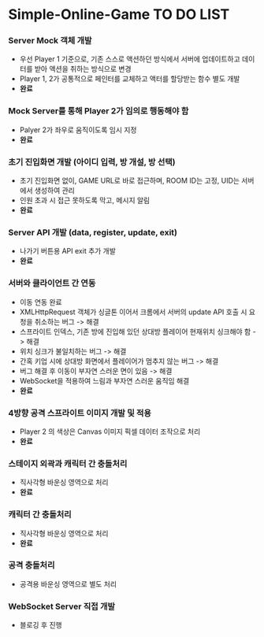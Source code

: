 # Simple-Online-Game TO DO LIST

### Server Mock 객체 개발
- 우선 Player 1 기준으로, 기존 스스로 액션하던 방식에서 서버에 업데이트하고 데이터를 받아 액션을 취하는 방식으로 변경
- Player 1, 2가 공통적으로 페인터를 교체하고 액터를 할당받는 함수 별도 개발
- **완료**

### Mock Server를 통해 Player 2가 임의로 행동해야 함
- Palyer 2가 좌우로 움직이도록 임시 지정
- **완료**

### 초기 진입화면 개발 (아이디 입력, 방 개설, 방 선택)
- 초기 진입화면 없이, GAME URL로 바로 접근하며, ROOM ID는 고정, UID는 서버에서 생성하여 관리
- 인원 초과 시 접근 못하도록 막고, 메시지 알림
- **완료**

### Server API 개발 (data, register, update, exit)
- 나가기 버튼용 API exit 추가 개발
- **완료**

### 서버와 클라이언트 간 연동
- 이동 연동 완료
- XMLHttpRequest 객체가 싱글톤 이어서 크롬에서 서버의 update API 호출 시 요청을 취소하는 버그 -> 해결
- 스프라이트 인덱스, 기존 방에 진입해 있던 상대방 플레이어 현재위치 싱크해야 함 -> 해결
- 위치 싱크가 불일치하는 버그 -> 해결
- 간혹 키업 시에 상대방 화면에서 플레이어가 멈추지 않는 버그 -> 해결
- 버그 해결 후 이동이 부자연 스러운 면이 있음 -> 해결
- WebSocket을 적용하여 느림과 부자연 스러운 움직임 해결
- **완료**

### 4방향 공격 스프라이트 이미지 개발 및 적용
- Player 2 의 색상은 Canvas 이미지 픽셀 데이터 조작으로 처리
- **완료**

### 스테이지 외곽과 캐릭터 간 충돌처리
- 직사각형 바운싱 영역으로 처리
- **완료**

### 캐릭터 간 충돌처리
- 직사각형 바운싱 영역으로 처리
- **완료**

### 공격 충돌처리
- 공격용 바운싱 영역으로 별도 처리

### WebSocket Server 직접 개발
- 블로깅 후 진행
